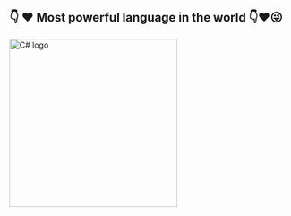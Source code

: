  ## :point_down: :heart: Most powerful language in the world :point_down::heart::stuck_out_tongue_winking_eye:
 <img src="https://interset.co.th/wp-content/uploads/2018/07/27_c-sharp-logo-filled.png" alt="C# logo" style="float:center; margin-right:25px;" width="300" height="300" />
